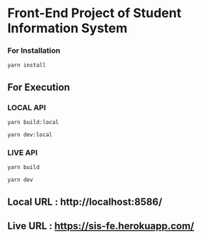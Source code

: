 # Front-End Project of Student Information System

### For Installation
```
yarn install
```

For Execution
------------------

### LOCAL API
```
yarn build:local
```
```
yarn dev:local
```

### LIVE API
```
yarn build
```
```
yarn dev
```

Local URL : http://localhost:8586/
------------------

Live URL : https://sis-fe.herokuapp.com/
------------------